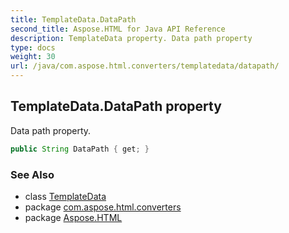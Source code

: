 ```yaml
---
title: TemplateData.DataPath
second_title: Aspose.HTML for Java API Reference
description: TemplateData property. Data path property
type: docs
weight: 30
url: /java/com.aspose.html.converters/templatedata/datapath/
---
```

## TemplateData.DataPath property

Data path property.

```java
public String DataPath { get; }
```

### See Also

* class [TemplateData](../)
* package [com.aspose.html.converters](../../../com.aspose.html.converters/)
* package [Aspose.HTML](../../../)
